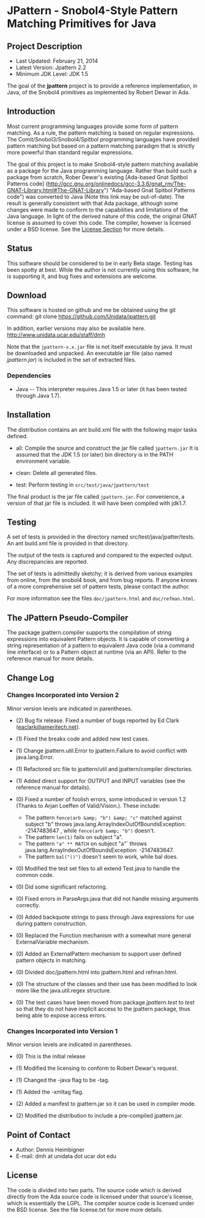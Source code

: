 # JPattern - Snobol4-Style Pattern Matching Primitives for Java

## Project Description

* Last Updated: February 21, 2014
* Latest Version: Jpattern 2.2
* Minimum JDK Level: JDK 1.5

The goal of the **jpattern** project is to provide
a reference implementation, in Java, of the Snobol4
primitives as implemented by Robert Dewar in Ada.

## Introduction

Most current programming languages provide some form of
pattern matching. As a rule, the pattern matching is
based on regular expressions. The Comit/Snobol3/Snobol4/Spitbol
programming languages have provided pattern matching but
based on a pattern matching paradigm that is strictly more
powerful than standard regular expressions.

The goal of this project is to make Snobol4-style pattern matching
available as a package for the Java programming language.
Rather than build such a package from scratch,
Rober Dewar's existing 
[Ada-based Gnat Spitbol Patterns code]
(http://gcc.gnu.org/onlinedocs/gcc-3.3.6/gnat_rm/The-GNAT-Library.html#The-GNAT-Library")
"Ada-based Gnat Spitbol Patterns code")
was converted to Java (Note this link may be out-of-date).
The result is generally consistent with that Ada package, although
some changes were made to conform to the capabilities and
limitations of the Java language. In light of the derived nature of this code,
the original GNAT license is assumed to cover this code.
The compiler, however is licensed under a BSD license.
See the <a target="_self" href="#License">License Section</a>
for more details.

## Status
This software should be considered to be in early Beta
stage.  Testing has been spotty at best.  While the author
is not currently using this software, he is supporting it,
and bug fixes and extensions are welcome.

## Download
This software is hosted on github and me be obtained
using the git command:
    git clone https://github.com/Unidata/jpattern.git

In addition, earlier versions may also be available here.
    http://www.unidata.ucar.edu/staff/dmh

Note that the <code>jpattern-x.x.jar</code> file is not
itself executable by java. It must be downloaded and
unpacked. An executable jar file (also named
<i>jpattern.jar</i>) is included in the set of extracted
files.

### Dependencies
* Java -- This interpreter requires Java 1.5 or later (it has been tested
through Java 1.7).

## Installation



The distribution contains an ant build.xml file
with the following major tasks defined.

* all: Compile the source and construct the jar file called
`jpattern.jar`
It is assumed that the JDK 1.5 (or later) bin directory
is in the PATH environment variable.

* clean: Delete all generated files.

* test: Perform testing in `src/test/java/jpattern/test`

The final product is the jar file called `jpattern.jar`.
For convenience, a version of that jar file is included.
It will have been compiled with jdk1.7.

## Testing
A set of tests is provided in the directory named
    src/test/java/jpatter/tests.
An ant build.xml file is provided in that directory.

The output of the tests is captured and compared to the expected output.
Any discrepancies are reported. 

The set of tests is admittedly sketchy; it is derived from various examples
from online, from the snobol4 book, and from bug reports. If anyone knows
of a more comprehensive set of pattern tests, please contact the author.

For more information see the files `doc/jpattern.html`
and `doc/refman.html`.

## The JPattern Pseudo-Compiler
The package jpattern.compiler supports the compilation of
string expressions into equivalent Pattern objects.  It is
capable of converting a string representation of a pattern
to equivalent Java code (via a command line interface) or to
a Pattern object at runtime (via an API).  Refer to the
reference manual for more details.

## Change Log

### Changes Incorporated into Version 2

Minor version levels are indicated in parentheses.

* (2) Bug fix release. Fixed a number of bugs reported
      by Ed Clark (eaclark@ameritech.net).
* (1) Fixed the breakx code and added new test cases.
* (1) Change jpattern.util.Error to jpattern.Failure
      to avoid conflict with java.lang.Error.
* (1) Refactored src file to jpattern/util and jpattern/compiler
      directories.
* (1) Added direct support for OUTPUT and INPUT variables
      (see the reference manual for details).

* (0) Fixed a number of foolish errors, some introduced in version 1.2
      (Thanks to Arjan Loeffen of Valid/Vision.). These include:
	+ The pattern `fence(arb &amp; "b") &amp; "c"`
		matched against subject "b" throws
		java.lang.ArrayIndexOutOfBoundsException: -2147483647 , while
		`fence(arb &amp; "b")` doesn't. 
	+ The pattern `len(1)` fails on subject "a".
	+ The pattern `"a" ** MATCH` on subject "a"`
	     throws java.lang.ArrayIndexOutOfBoundsException: -2147483647.
	+ The pattern `bal("()")` doesn't seem to work, while bal does.
* (0) Modified the test set files to all extend Test.java to handle
         the common code.
* (0) Did some significant refactoring.
* (0) Fixed errors in ParseArgs.java that did not handle missing
         arguments correctly.
* (0) Added backquote strings to pass through Java expressions
         for use during pattern construction.
* (0) Replaced the Function mechanism with a somewhat more general
         ExternalVariable mechanism.
* (0) Added an ExternalPattern mechanism to support user defined
         pattern objects in matching.
* (0) Divided doc/jpattern.html into jpattern.html and refman.html.
* (0) The structure of the classes and their use has been
         modified to look more like the java.util.regex structure.
* (0) The test cases have been moved from package <i>jpattern.test</i>
         to <i>test</i> so that they do not have implicit access
         to the jpattern package, thus being able to expose access errors.

### Changes Incorporated into Version 1

Minor version levels are indicated in parentheses.
* (0) This is the initial release

* (1) Modified the licensing to conform to Robert Dewar's request.
* (1) Changed the -java flag to be -tag.
* (1) Added  the -xmltag flag.
* (2) Added a manifest to jpattern.jar so it can be used in compiler mode.
* (2) Modified the distribution to include a pre-compiled jpattern.jar.

## Point of Contact
* Author: Dennis Heimbigner
* E-mail: dmh at unidata dot ucar dot edu

## License
The code is divided into two parts. The source code which is derived
directly from the Ada source code is licensed under that source's
license, which is essentially the LGPL. The compiler source code is
licensed under the BSD license.  See the file license.txt for more more
details.
